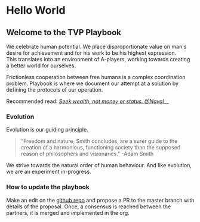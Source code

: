 # Hello World

## Welcome to the TVP Playbook

We celebrate human potential. We place disproportionate value on man's desire for achievement and for his work to be his highest expression.   
This translates into an environment of A-players, working towards creating a better world for ourselves. 

Frictionless cooperation between free humans is a complex coordination problem. Playbook is where we document our attempt at a solution by defining the protocols of our operation.

Recommended read: [_Seek wealth, not money or status. @Naval_](https://twitter.com/naval/status/1002103497725173760)\_\_



### Evolution

Evolution is our guiding principle.

> “Freedom and nature, Smith concludes, are a surer guide to the creation of a harmonious, functioning society than the supposed reason of philosophers and visionaries.” -Adam Smith

We strive towards the natural order of human behaviour. And like evolution, we are an experiment in-progress.  


### How to update the playbook

Make an edit on the [github repo](https://github.com/thevantageproject/playbook) and propose a PR to the master branch with details of the proposal. Once, a consensus is reached between the partners, it is merged and implemented in the org.





